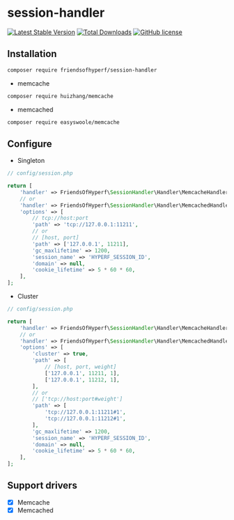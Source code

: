 # session-handler

[![Latest Stable Version](https://poser.pugx.org/friendsofhyperf/session-handler/version.png)](https://packagist.org/packages/friendsofhyperf/session-handler)
[![Total Downloads](https://poser.pugx.org/friendsofhyperf/session-handler/d/total.png)](https://packagist.org/packages/friendsofhyperf/session-handler)
[![GitHub license](https://img.shields.io/github/license/friendsofhyperf/session-handler)](https://github.com/friendsofhyperf/session-handler)

## Installation

```bash
composer require friendsofhyperf/session-handler
```

- memcache

```bash
composer require huizhang/memcache
```

- memcached

```bash
composer require easyswoole/memcache
```

## Configure

- Singleton

```php
// config/session.php

return [
    'handler' => FriendsOfHyperf\SessionHandler\Handler\MemcacheHandler::class,
    // or
    'handler' => FriendsOfHyperf\SessionHandler\Handler\MemcachedHandler::class,
    'options' => [
        // tcp://host:port
        'path' => 'tcp://127.0.0.1:11211',
        // or
        // [host, port]
        'path' => ['127.0.0.1', 11211],
        'gc_maxlifetime' => 1200,
        'session_name' => 'HYPERF_SESSION_ID',
        'domain' => null,
        'cookie_lifetime' => 5 * 60 * 60,
    ],
];
```

- Cluster

```php
// config/session.php

return [
    'handler' => FriendsOfHyperf\SessionHandler\Handler\MemcacheHandler::class,
    // or
    'handler' => FriendsOfHyperf\SessionHandler\Handler\MemcachedHandler::class,
    'options' => [
        'cluster' => true,
        'path' => [
            // [host, port, weight]
            ['127.0.0.1', 11211, 1],
            ['127.0.0.1', 11212, 1],
        ],
        // or
        // ['tcp://host:port#weight']
        'path' => [
            'tcp://127.0.0.1:11211#1',
            'tcp://127.0.0.1:11212#1',
        ],
        'gc_maxlifetime' => 1200,
        'session_name' => 'HYPERF_SESSION_ID',
        'domain' => null,
        'cookie_lifetime' => 5 * 60 * 60,
    ],
];
```

## Support drivers

- [x] Memcache
- [x] Memcached
